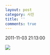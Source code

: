 ```yaml
---
layout: post
category: 사진
title: ''
comments: true
---
```

2011-11-03 21:13:00


![][link0]

  


[link0]:https://t1.daumcdn.net/cfile/tistory/2077C2484EB285482F
